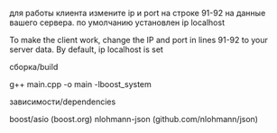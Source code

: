 для работы клиента измените ip и port на строке 91-92 на данные вашего сервера. по умолчанию установлен ip localhost

To make the client work, change the IP and port in lines 91-92 to your server data. By default, ip localhost is set


сборка/build

g++ main.cpp -o main -lboost_system


зависимости/dependencies

boost/asio              (boost.org)
nlohmann-json           (github.com/nlohmann/json)